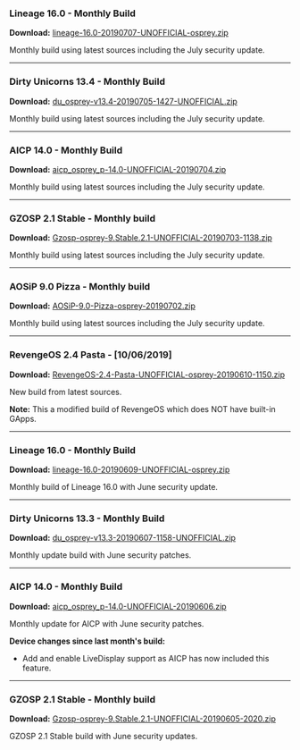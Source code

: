 ### Lineage 16.0 - Monthly Build

**Download:** [lineage-16.0-20190707-UNOFFICIAL-osprey.zip](https://www.androidfilehost.com/?fid=6006931924117911312)

Monthly build using latest sources including the July security update.

<hr>

### Dirty Unicorns 13.4 - Monthly Build

**Download:** [du_osprey-v13.4-20190705-1427-UNOFFICIAL.zip](https://www.androidfilehost.com/?fid=6006931924117909692)

Monthly build using latest sources including the July security update.

<hr>

### AICP 14.0 - Monthly Build

**Download:** [aicp_osprey_p-14.0-UNOFFICIAL-20190704.zip](https://www.androidfilehost.com/?fid=6006931924117908824)

Monthly build using latest sources including the July security update.

<hr>

### GZOSP 2.1 Stable - Monthly build

**Download:** [Gzosp-osprey-9.Stable.2.1-UNOFFICIAL-20190703-1138.zip](https://www.androidfilehost.com/?fid=6006931924117908091)

Monthly build using latest sources including the July security update.

<hr>

### AOSiP 9.0 Pizza - Monthly build

**Download:** [AOSiP-9.0-Pizza-osprey-20190702.zip](https://www.androidfilehost.com/?fid=6006931924117907838)

Monthly build using latest sources including the July security update.

<hr>

### RevengeOS 2.4 Pasta - [10/06/2019]

**Download:** [RevengeOS-2.4-Pasta-UNOFFICIAL-osprey-20190610-1150.zip](https://www.androidfilehost.com/?fid=6006931924117892369)

New build from latest sources.

**Note:** This a modified build of RevengeOS which does NOT have built-in GApps.

<hr>

### Lineage 16.0 - Monthly Build

**Download:** [lineage-16.0-20190609-UNOFFICIAL-osprey.zip](https://www.androidfilehost.com/?fid=6006931924117891528)

Monthly build of Lineage 16.0 with June security update.

<hr>

### Dirty Unicorns 13.3 - Monthly Build

**Download:** [du_osprey-v13.3-20190607-1158-UNOFFICIAL.zip](https://www.androidfilehost.com/?fid=6006931924117890118)

Monthly update build with June security patches.

<hr>

### AICP 14.0 - Monthly Build

**Download:** [aicp_osprey_p-14.0-UNOFFICIAL-20190606.zip](https://www.androidfilehost.com/?fid=6006931924117889410)

Monthly update for AICP with June security patches.

**Device changes since last month's build:**
- Add and enable LiveDisplay support as AICP has now included this feature.

<hr>

### GZOSP 2.1 Stable - Monthly build

**Download:** [Gzosp-osprey-9.Stable.2.1-UNOFFICIAL-20190605-2020.zip](https://www.androidfilehost.com/?fid=6006931924117889083)

GZOSP 2.1 Stable build with June security updates.


